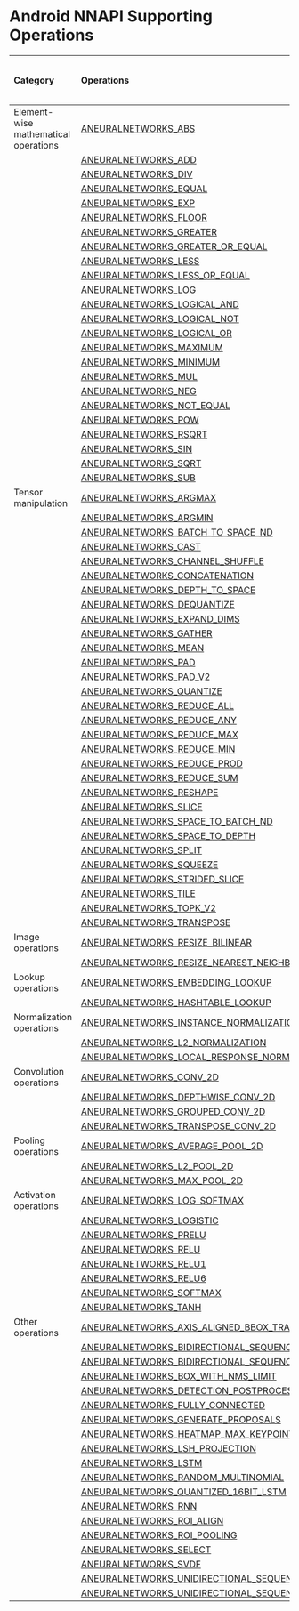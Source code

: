 # Android NNAPI Supporting Operations

|Category|Operations|API level 27<br/>(Android 8.1)|API level 28<br/>(Android 9)|API level 29<br/>(Android 10)|API level 30<br/>(Android 11)|
|:--|:--|:--|:--|:--|:--|
|Element-wise mathematical operations|[ANEURALNETWORKS_ABS](https://developer.android.com/ndk/reference/group/neural-networks#group___neural_networks_1ggaabbe492c60331b13038e39d4207940e0a8ecc424dd6710f89683edaf12ce38e39)|||✓|✓|
||[ANEURALNETWORKS_ADD](https://developer.android.com/ndk/reference/group/neural-networks#group___neural_networks_1ggaabbe492c60331b13038e39d4207940e0ad681988001e5f8ab73230a311f4ab034)|✓||✓|✓|
||[ANEURALNETWORKS_DIV](https://developer.android.com/ndk/reference/group/neural-networks#group___neural_networks_1ggaabbe492c60331b13038e39d4207940e0a139794099b4137599bbc73af18b0d42a)||✓|✓|✓|
||[ANEURALNETWORKS_EQUAL](https://developer.android.com/ndk/reference/group/neural-networks#group___neural_networks_1ggaabbe492c60331b13038e39d4207940e0a4af31ebf58c6845d36fe26cf1a794d2c)|||✓|✓|
||[ANEURALNETWORKS_EXP](https://developer.android.com/ndk/reference/group/neural-networks#group___neural_networks_1ggaabbe492c60331b13038e39d4207940e0a32bd40860ff7c3d91f5e62980bb52bc2)|||✓||
||[ANEURALNETWORKS_FLOOR](https://developer.android.com/ndk/reference/group/neural-networks#group___neural_networks_1ggaabbe492c60331b13038e39d4207940e0acdb4a57160153118dc6f87af0e4eccc5)|✓||✓||
||[ANEURALNETWORKS_GREATER](https://developer.android.com/ndk/reference/group/neural-networks#group___neural_networks_1ggaabbe492c60331b13038e39d4207940e0afe61c7102e8fa16d19c2d7d8f4f15360)|||✓|✓|
||[ANEURALNETWORKS_GREATER_OR_EQUAL](https://developer.android.com/ndk/reference/group/neural-networks#group___neural_networks_1ggaabbe492c60331b13038e39d4207940e0a3327f787f234f2a21f1fe14876ba85aa)|||✓|✓|
||[ANEURALNETWORKS_LESS](https://developer.android.com/ndk/reference/group/neural-networks#group___neural_networks_1ggaabbe492c60331b13038e39d4207940e0a858bf52c76d31c41a8df611017a96db0)|||✓|✓|
||[ANEURALNETWORKS_LESS_OR_EQUAL](https://developer.android.com/ndk/reference/group/neural-networks#group___neural_networks_1ggaabbe492c60331b13038e39d4207940e0acf4d4d24685a6267d28f4873e7a43ae1)|||✓|✓|
||[ANEURALNETWORKS_LOG](https://developer.android.com/ndk/reference/group/neural-networks#group___neural_networks_1ggaabbe492c60331b13038e39d4207940e0ad22137e675fafa6d72da7b52952cfb78)|||✓||
||[ANEURALNETWORKS_LOGICAL_AND](https://developer.android.com/ndk/reference/group/neural-networks#group___neural_networks_1ggaabbe492c60331b13038e39d4207940e0a3e5d914633b5520c00b1668d2244b911)|||✓||
||[ANEURALNETWORKS_LOGICAL_NOT](https://developer.android.com/ndk/reference/group/neural-networks#group___neural_networks_1ggaabbe492c60331b13038e39d4207940e0acb90aff5615d001708e9e4c6545b2b3c)|||✓||
||[ANEURALNETWORKS_LOGICAL_OR](https://developer.android.com/ndk/reference/group/neural-networks#group___neural_networks_1ggaabbe492c60331b13038e39d4207940e0a132ac3197242be5700d62b0037701718)|||✓||
||[ANEURALNETWORKS_MAXIMUM](https://developer.android.com/ndk/reference/group/neural-networks#group___neural_networks_1ggaabbe492c60331b13038e39d4207940e0aad00698dac694a7c1233dede8e8de91e)|||✓|✓|
||[ANEURALNETWORKS_MINIMUM](https://developer.android.com/ndk/reference/group/neural-networks#group___neural_networks_1ggaabbe492c60331b13038e39d4207940e0a8738794be11b7a43e5c83010f582e0a6)|||✓|✓|
||[ANEURALNETWORKS_MUL](https://developer.android.com/ndk/reference/group/neural-networks#group___neural_networks_1ggaabbe492c60331b13038e39d4207940e0ab34ca99890c827b536ce66256a803d7a)|✓||✓|✓|
||[ANEURALNETWORKS_NEG](https://developer.android.com/ndk/reference/group/neural-networks#group___neural_networks_1ggaabbe492c60331b13038e39d4207940e0a3418665f9871dca43e3cb2efcac3990b)|||✓||
||[ANEURALNETWORKS_NOT_EQUAL](https://developer.android.com/ndk/reference/group/neural-networks#group___neural_networks_1ggaabbe492c60331b13038e39d4207940e0a7b79220811dd60b3c9afaabdc6ea6842)|||✓|✓|
||[ANEURALNETWORKS_POW](https://developer.android.com/ndk/reference/group/neural-networks#group___neural_networks_1ggaabbe492c60331b13038e39d4207940e0af04a05fbde5ec0d2e4e088750a8451ad)|||✓||
||[ANEURALNETWORKS_RSQRT](https://developer.android.com/ndk/reference/group/neural-networks#group___neural_networks_1ggaabbe492c60331b13038e39d4207940e0ac48dc0e528086e4d241d42d2923467da)|||✓||
||[ANEURALNETWORKS_SIN](https://developer.android.com/ndk/reference/group/neural-networks#group___neural_networks_1ggaabbe492c60331b13038e39d4207940e0af16ba8e2a692bce91fb53c0cd64eed11)|||✓||
||[ANEURALNETWORKS_SQRT](https://developer.android.com/ndk/reference/group/neural-networks#group___neural_networks_1ggaabbe492c60331b13038e39d4207940e0acf8329b28ec9fd0aa9d0e6a41aaba628)|||✓||
||[ANEURALNETWORKS_SUB](https://developer.android.com/ndk/reference/group/neural-networks#group___neural_networks_1ggaabbe492c60331b13038e39d4207940e0a06a4248fe5ec71820ab95b87613780be)||✓|✓|✓|
|Tensor manipulation|[ANEURALNETWORKS_ARGMAX](https://developer.android.com/ndk/reference/group/neural-networks#group___neural_networks_1ggaabbe492c60331b13038e39d4207940e0af78048ff71a1e79bbc6034d30cad7cbc)|||✓|✓|
||[ANEURALNETWORKS_ARGMIN](https://developer.android.com/ndk/reference/group/neural-networks#group___neural_networks_1ggaabbe492c60331b13038e39d4207940e0a89be86ff36e83254e9b3d0954e7e0729)|||✓|✓|
||[ANEURALNETWORKS_BATCH_TO_SPACE_ND](https://developer.android.com/ndk/reference/group/neural-networks#group___neural_networks_1ggaabbe492c60331b13038e39d4207940e0a2bdfefbdc6409b4bbcacc16c72002703)||✓|✓|✓|
||[ANEURALNETWORKS_CAST](https://developer.android.com/ndk/reference/group/neural-networks#group___neural_networks_1ggaabbe492c60331b13038e39d4207940e0a0a1bde5b34668d90eec4cfa4944e241d)|||✓||
||[ANEURALNETWORKS_CHANNEL_SHUFFLE](https://developer.android.com/ndk/reference/group/neural-networks#group___neural_networks_1ggaabbe492c60331b13038e39d4207940e0a5b993c1211c4b1bc52fb595a3025251d)|||✓|✓|
||[ANEURALNETWORKS_CONCATENATION](https://developer.android.com/ndk/reference/group/neural-networks#group___neural_networks_1ggaabbe492c60331b13038e39d4207940e0a44cbea825c4b224dd3ea757e9b1f65ed)|✓||✓|✓|
||[ANEURALNETWORKS_DEPTH_TO_SPACE](https://developer.android.com/ndk/reference/group/neural-networks#group___neural_networks_1ggaabbe492c60331b13038e39d4207940e0a34253f8b844b4c143f0fa36be3ba3f7a)|✓||✓|✓|
||[ANEURALNETWORKS_DEQUANTIZE](https://developer.android.com/ndk/reference/group/neural-networks#group___neural_networks_1ggaabbe492c60331b13038e39d4207940e0ad4c9300b061d9d14669bd5acdc7538e2)|✓||✓|✓|
||[ANEURALNETWORKS_EXPAND_DIMS](https://developer.android.com/ndk/reference/group/neural-networks#group___neural_networks_1ggaabbe492c60331b13038e39d4207940e0a2ac3c3daa1904f202589bef8c1c1860a)|||✓|✓|
||[ANEURALNETWORKS_GATHER](https://developer.android.com/ndk/reference/group/neural-networks#group___neural_networks_1ggaabbe492c60331b13038e39d4207940e0a4bcb358f8c49e45e386a0a75405d5763)|||✓|✓|
||[ANEURALNETWORKS_MEAN](https://developer.android.com/ndk/reference/group/neural-networks#group___neural_networks_1ggaabbe492c60331b13038e39d4207940e0a047fe95a35b27f45c05432b6ca18eb6c)||✓|✓|✓|
||[ANEURALNETWORKS_PAD](https://developer.android.com/ndk/reference/group/neural-networks#group___neural_networks_1ggaabbe492c60331b13038e39d4207940e0aaced01fc41e401b81cefcf53780558d1)||✓|✓|✓|
||[ANEURALNETWORKS_PAD_V2](https://developer.android.com/ndk/reference/group/neural-networks#group___neural_networks_1ggaabbe492c60331b13038e39d4207940e0afe2c4f9e541dcc278509921fd2c8a502)|||✓|✓|
||[ANEURALNETWORKS_QUANTIZE](https://developer.android.com/ndk/reference/group/neural-networks#group___neural_networks_1ggaabbe492c60331b13038e39d4207940e0a60e0015c8f08ed26d59afe92f728068d)|||✓|✓|
||[ANEURALNETWORKS_REDUCE_ALL](https://developer.android.com/ndk/reference/group/neural-networks#group___neural_networks_1ggaabbe492c60331b13038e39d4207940e0af34811ac80385eaf39f79a97d99fb49e)|||✓||
||[ANEURALNETWORKS_REDUCE_ANY](https://developer.android.com/ndk/reference/group/neural-networks#group___neural_networks_1ggaabbe492c60331b13038e39d4207940e0a216dc116d754af120bc0cfbea4c17d7d)|||✓||
||[ANEURALNETWORKS_REDUCE_MAX](https://developer.android.com/ndk/reference/group/neural-networks#group___neural_networks_1ggaabbe492c60331b13038e39d4207940e0a257a84d4cfa9f6eef0997ddd591e9584)|||✓|✓|
||[ANEURALNETWORKS_REDUCE_MIN](https://developer.android.com/ndk/reference/group/neural-networks#group___neural_networks_1ggaabbe492c60331b13038e39d4207940e0ab5934984ee3e89ffb703b0cac7d6a2f8)|||✓|✓|
||[ANEURALNETWORKS_REDUCE_PROD](https://developer.android.com/ndk/reference/group/neural-networks#group___neural_networks_1ggaabbe492c60331b13038e39d4207940e0aea51a05dfc337082df51b4a263eb0c5c)|||✓||
||[ANEURALNETWORKS_REDUCE_SUM](https://developer.android.com/ndk/reference/group/neural-networks#group___neural_networks_1ggaabbe492c60331b13038e39d4207940e0aa2b7674dd559dd3233523688ad71cb3e)|||✓||
||[ANEURALNETWORKS_RESHAPE](https://developer.android.com/ndk/reference/group/neural-networks#group___neural_networks_1ggaabbe492c60331b13038e39d4207940e0a535e7e99383ee49456c8671843b93a59)|✓||✓|✓|
||[ANEURALNETWORKS_SLICE](https://developer.android.com/ndk/reference/group/neural-networks#group___neural_networks_1ggaabbe492c60331b13038e39d4207940e0a13adfb1d5d7bce0e342a7a16e1a1be3e)|||✓|✓|
||[ANEURALNETWORKS_SPACE_TO_BATCH_ND](https://developer.android.com/ndk/reference/group/neural-networks#group___neural_networks_1ggaabbe492c60331b13038e39d4207940e0a91f17c92abe95e211de39c3715acd535)||✓|✓|✓|
||[ANEURALNETWORKS_SPACE_TO_DEPTH](https://developer.android.com/ndk/reference/group/neural-networks#group___neural_networks_1ggaabbe492c60331b13038e39d4207940e0a90099ec472f6571a932b111d979dcccd)|✓||✓|✓|
||[ANEURALNETWORKS_SPLIT](https://developer.android.com/ndk/reference/group/neural-networks#group___neural_networks_1ggaabbe492c60331b13038e39d4207940e0afb787314a8631fe847f1fd93cfd576a7)|||✓|✓|
||[ANEURALNETWORKS_SQUEEZE](https://developer.android.com/ndk/reference/group/neural-networks#group___neural_networks_1ggaabbe492c60331b13038e39d4207940e0a1207019989837ee9d10c5b6663504933)||✓|✓|✓|
||[ANEURALNETWORKS_STRIDED_SLICE](https://developer.android.com/ndk/reference/group/neural-networks#group___neural_networks_1ggaabbe492c60331b13038e39d4207940e0a89695302f8b1e7ae7ce8f4d8c0b8a752)||✓|✓|✓|
||[ANEURALNETWORKS_TILE](https://developer.android.com/ndk/reference/group/neural-networks#group___neural_networks_1ggaabbe492c60331b13038e39d4207940e0aae56dc75c058291cee272a537978ecd3)|||✓|✓|
||[ANEURALNETWORKS_TOPK_V2](https://developer.android.com/ndk/reference/group/neural-networks#group___neural_networks_1ggaabbe492c60331b13038e39d4207940e0afb989792e22adaaa6fb540ae8415f562)|||✓|✓|
||[ANEURALNETWORKS_TRANSPOSE](https://developer.android.com/ndk/reference/group/neural-networks#group___neural_networks_1ggaabbe492c60331b13038e39d4207940e0a92d7bc95eb68525334b6cfe80cd271ee)||✓|✓|✓|
|Image operations|[ANEURALNETWORKS_RESIZE_BILINEAR](https://developer.android.com/ndk/reference/group/neural-networks#group___neural_networks_1ggaabbe492c60331b13038e39d4207940e0a42bd92518e273b6716ecd56b571fcd3e)|✓||✓|✓|
||[ANEURALNETWORKS_RESIZE_NEAREST_NEIGHBOR](https://developer.android.com/ndk/reference/group/neural-networks#group___neural_networks_1ggaabbe492c60331b13038e39d4207940e0a633997ea5224dc4063d35b9f2b2ab84b)|||✓|✓|
|Lookup operations|[ANEURALNETWORKS_EMBEDDING_LOOKUP](https://developer.android.com/ndk/reference/group/neural-networks#group___neural_networks_1ggaabbe492c60331b13038e39d4207940e0a8d2ada77adb74357fc0770405bca0e3c)|✓||✓|✓|
||[ANEURALNETWORKS_HASHTABLE_LOOKUP](https://developer.android.com/ndk/reference/group/neural-networks#group___neural_networks_1ggaabbe492c60331b13038e39d4207940e0aca92716c8c73c1f0fa7f0757916fee26)|✓||||
|Normalization operations|[ANEURALNETWORKS_INSTANCE_NORMALIZATION](https://developer.android.com/ndk/reference/group/neural-networks#group___neural_networks_1ggaabbe492c60331b13038e39d4207940e0a1e47d64cc1ac622e6fc515d602e1cd55)|||✓||
||[ANEURALNETWORKS_L2_NORMALIZATION](https://developer.android.com/ndk/reference/group/neural-networks#group___neural_networks_1ggaabbe492c60331b13038e39d4207940e0abf295dee59560ff29d435226ec4c24bd)|✓||✓|✓|
||[ANEURALNETWORKS_LOCAL_RESPONSE_NORMALIZATION](https://developer.android.com/ndk/reference/group/neural-networks#group___neural_networks_1ggaabbe492c60331b13038e39d4207940e0a876ccb0f3e6555637c5e278a7715fc05)|✓||✓||
|Convolution operations|[ANEURALNETWORKS_CONV_2D](https://developer.android.com/ndk/reference/group/neural-networks#group___neural_networks_1ggaabbe492c60331b13038e39d4207940e0a34a73b5eaf458b67db5eda71557d1d01)|✓||✓|✓|
||[ANEURALNETWORKS_DEPTHWISE_CONV_2D](https://developer.android.com/ndk/reference/group/neural-networks#group___neural_networks_1ggaabbe492c60331b13038e39d4207940e0a2b49a44b7ebba243fad01556c1f0392e)|✓||✓|✓|
||[ANEURALNETWORKS_GROUPED_CONV_2D](https://developer.android.com/ndk/reference/group/neural-networks#group___neural_networks_1ggaabbe492c60331b13038e39d4207940e0a847acf8d9f3d2343328c3dbe6d447c50)|||✓|✓|
||[ANEURALNETWORKS_TRANSPOSE_CONV_2D](https://developer.android.com/ndk/reference/group/neural-networks#group___neural_networks_1ggaabbe492c60331b13038e39d4207940e0a5ac65e772b035ddb27c18236752aa1fd)|||✓|✓|
|Pooling operations|[ANEURALNETWORKS_AVERAGE_POOL_2D](https://developer.android.com/ndk/reference/group/neural-networks#group___neural_networks_1ggaabbe492c60331b13038e39d4207940e0a12e6b53aadbd3736c38f1a159adea788)|✓||✓|✓|
||[ANEURALNETWORKS_L2_POOL_2D](https://developer.android.com/ndk/reference/group/neural-networks#group___neural_networks_1ggaabbe492c60331b13038e39d4207940e0a2fb636e30d8853f9fa1a395e30660e92)|✓||✓||
||[ANEURALNETWORKS_MAX_POOL_2D](https://developer.android.com/ndk/reference/group/neural-networks#group___neural_networks_1ggaabbe492c60331b13038e39d4207940e0a0f227a4d98ad5af31f7fd4d255d246ce)|✓||✓|✓|
|Activation operations|[ANEURALNETWORKS_LOG_SOFTMAX](https://developer.android.com/ndk/reference/group/neural-networks#group___neural_networks_1ggaabbe492c60331b13038e39d4207940e0a9e6c534786db67a647aeefcdafc3af0e)|||✓||
||[ANEURALNETWORKS_LOGISTIC](https://developer.android.com/ndk/reference/group/neural-networks#group___neural_networks_1ggaabbe492c60331b13038e39d4207940e0a82a340eb540933f638db420369650483)|✓||✓|✓|
||[ANEURALNETWORKS_PRELU](https://developer.android.com/ndk/reference/group/neural-networks#group___neural_networks_1ggaabbe492c60331b13038e39d4207940e0a82e7e7c709ad117a0178203217be30cf)|||✓|✓|
||[ANEURALNETWORKS_RELU](https://developer.android.com/ndk/reference/group/neural-networks#group___neural_networks_1ggaabbe492c60331b13038e39d4207940e0abb2f979866b131c5089ba0caaecee656)|✓||✓|✓|
||[ANEURALNETWORKS_RELU1](https://developer.android.com/ndk/reference/group/neural-networks#group___neural_networks_1ggaabbe492c60331b13038e39d4207940e0a73b9a2ded1dda2925d2e73aec44d2e2e)|✓||✓|✓|
||[ANEURALNETWORKS_RELU6](https://developer.android.com/ndk/reference/group/neural-networks#group___neural_networks_1ggaabbe492c60331b13038e39d4207940e0a04a24c2d6f0aac4c3f5324c1d7764714)|✓||✓|✓|
||[ANEURALNETWORKS_SOFTMAX](https://developer.android.com/ndk/reference/group/neural-networks#group___neural_networks_1ggaabbe492c60331b13038e39d4207940e0a2bfbb83a537701e2843a3d5004250c2c)|✓||✓|✓|
||[ANEURALNETWORKS_TANH](https://developer.android.com/ndk/reference/group/neural-networks#group___neural_networks_1ggaabbe492c60331b13038e39d4207940e0a4b63c9caab823f112d82d853a77381e5)|✓||✓|✓|
|Other operations|[ANEURALNETWORKS_AXIS_ALIGNED_BBOX_TRANSFORM](https://developer.android.com/ndk/reference/group/neural-networks#group___neural_networks_1ggaabbe492c60331b13038e39d4207940e0afd7603dd54060e6a52f5861674448528)|||✓||
||[ANEURALNETWORKS_BIDIRECTIONAL_SEQUENCE_LSTM](https://developer.android.com/ndk/reference/group/neural-networks#group___neural_networks_1ggaabbe492c60331b13038e39d4207940e0a492a71cb7aa50b9a1a834a3cb269d778)|||✓|✓|
||[ANEURALNETWORKS_BIDIRECTIONAL_SEQUENCE_RNN](https://developer.android.com/ndk/reference/group/neural-networks#group___neural_networks_1ggaabbe492c60331b13038e39d4207940e0a487fc5ae247de828f13e62b99f259f3c)|||✓|✓|
||[ANEURALNETWORKS_BOX_WITH_NMS_LIMIT](https://developer.android.com/ndk/reference/group/neural-networks#group___neural_networks_1ggaabbe492c60331b13038e39d4207940e0a2d81e878c19e15700dad111ba6c0be89)|||✓|✓|
||[ANEURALNETWORKS_DETECTION_POSTPROCESSING](https://developer.android.com/ndk/reference/group/neural-networks#group___neural_networks_1ggaabbe492c60331b13038e39d4207940e0abd6365933837275bb1f5cde1fd9b8234)|||✓||
||[ANEURALNETWORKS_FULLY_CONNECTED](https://developer.android.com/ndk/reference/group/neural-networks#group___neural_networks_1ggaabbe492c60331b13038e39d4207940e0aaada7a3dbaf4676aba560c933ff610c5)|✓||✓|✓|
||[ANEURALNETWORKS_GENERATE_PROPOSALS](https://developer.android.com/ndk/reference/group/neural-networks#group___neural_networks_1ggaabbe492c60331b13038e39d4207940e0a72484020f2c41c814de0a7bf93dbbfd4)|||✓|✓|
||[ANEURALNETWORKS_HEATMAP_MAX_KEYPOINT](https://developer.android.com/ndk/reference/group/neural-networks#group___neural_networks_1ggaabbe492c60331b13038e39d4207940e0a5ffccf92d127766a741225ff7ad6f743)|||✓|✓|
||[ANEURALNETWORKS_LSH_PROJECTION](https://developer.android.com/ndk/reference/group/neural-networks#group___neural_networks_1ggaabbe492c60331b13038e39d4207940e0a800cdcec5d7ba776789cb2d1ef669965)|✓||✓||
||[ANEURALNETWORKS_LSTM](https://developer.android.com/ndk/reference/group/neural-networks#group___neural_networks_1ggaabbe492c60331b13038e39d4207940e0ad0377e8c305e596fb7f64ff896671fc5)|✓||✓||
||[ANEURALNETWORKS_RANDOM_MULTINOMIAL](https://developer.android.com/ndk/reference/group/neural-networks#group___neural_networks_1ggaabbe492c60331b13038e39d4207940e0a6cb5032c09d3c4b542d18495c247b5b4)|||✓||
||[ANEURALNETWORKS_QUANTIZED_16BIT_LSTM](https://developer.android.com/ndk/reference/group/neural-networks#group___neural_networks_1ggaabbe492c60331b13038e39d4207940e0a42edb5ab6f1c74f4a756eb1ed0183a16)|||✓||
||[ANEURALNETWORKS_RNN](https://developer.android.com/ndk/reference/group/neural-networks#group___neural_networks_1ggaabbe492c60331b13038e39d4207940e0acd2684ac9c73bb29767b534e78a332e8)|✓||✓||
||[ANEURALNETWORKS_ROI_ALIGN](https://developer.android.com/ndk/reference/group/neural-networks#group___neural_networks_1ggaabbe492c60331b13038e39d4207940e0a2848b39dd4bfba78f2438fda0d9397a4)|||✓|✓|
||[ANEURALNETWORKS_ROI_POOLING](https://developer.android.com/ndk/reference/group/neural-networks#group___neural_networks_1ggaabbe492c60331b13038e39d4207940e0a6736198af337b2efbdb0b6b64dee7fe4)|||✓|✓|
||[ANEURALNETWORKS_SELECT](https://developer.android.com/ndk/reference/group/neural-networks#group___neural_networks_1ggaabbe492c60331b13038e39d4207940e0a49b2dc37ea9219789a6d82f281499dbb)|||✓|✓|
||[ANEURALNETWORKS_SVDF](https://developer.android.com/ndk/reference/group/neural-networks#group___neural_networks_1ggaabbe492c60331b13038e39d4207940e0a7096de21038c1ce49d354a00cba7b552)|✓||✓||
||[ANEURALNETWORKS_UNIDIRECTIONAL_SEQUENCE_LSTM](https://developer.android.com/ndk/reference/group/neural-networks#group___neural_networks_1ggaabbe492c60331b13038e39d4207940e0aaf30e491ad0b1fc7602cbde695b2c859)|||✓|✓|
||[ANEURALNETWORKS_UNIDIRECTIONAL_SEQUENCE_RNN](https://developer.android.com/ndk/reference/group/neural-networks#group___neural_networks_1ggaabbe492c60331b13038e39d4207940e0ae11aa1d461d2abaa117f6ee2cb503dd8)|||✓|✓|
